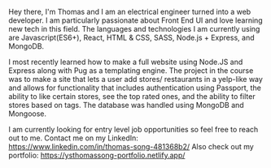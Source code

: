 Hey there, I'm Thomas and I am an electrical engineer turned into a web developer. I am particularly passionate about Front End UI and love learning new tech in this field. 
The languages and technologies I am currently using are Javascript(ES6+), React, HTML & CSS, SASS, Node.js + Express, and MongoDB. 

I most recently learned how to make a full website using Node.JS and Express along with Pug as a templating engine. The project in the course was to make a site that lets
a user add stores/ restaurants in a yelp-like way and allows for functionality that includes authentication using Passport, the ability to like certain stores, see the 
top rated ones, and the ability to filter stores based on tags. The database was handled using MongoDB and Mongoose. 

I am currently looking for entry level job opportunities so feel free to reach out to me. 
Contact me on my LinkedIn: https://www.linkedin.com/in/thomas-song-481368b2/
Also check out my portfolio: https://ysthomassong-portfolio.netlify.app/
